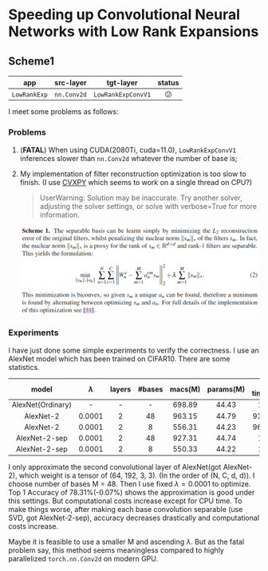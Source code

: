 # Speeding up Convolutional Neural Networks with Low Rank Expansions

## Scheme1

|     app      |  src-layer  |     tgt-layer      |   status   |
|:------------:|:-----------:|:------------------:|:----------:|
| `LowRankExp` | `nn.Conv2d` | `LowRankExpConvV1` | :confused: |

I meet some problems as follows:

### Problems

1. (**FATAL**) When using CUDA(2080Ti, cuda=11.0), `LowRankExpConvV1` inferences slower than `nn.Conv2d` whatever the number of base is; 
2. My implementation of filter reconstruction optimization is too slow to finish. (I use [CVXPY](https://www.cvxpy.org/) which seems to work on a single thread on CPU?)
   > UserWarning: Solution may be inaccurate. Try another solver, adjusting the solver settings, or solve with verbose=True for more information.

   ![filter reconstruction optimization](./scheme1-filter-opt.png)

### Experiments

I have just done some simple experiments to verify the correctness. I use an AlexNet model which has been trained on CIFAR10. There are some statistics.

|       model       | $\lambda$ | layers | #bases | macs(M) | params(M) | CPU time(ms) | CUDA time(ms) | acc@1(%) |
|:-----------------:|:--------:|:------:|:------:|:-------:|:---------:|:------------:|:-------------:|:--------:|
| AlexNet(Ordinary) |    -     |   -    |   -    | 698.89  |   44.43   |     1205     |     1.899     |  78.38   |
|     AlexNet-2     |  0.0001  |   2    |   48   | 963.15  |   44.79   |   938.730    |     5.003     |  78.31   |
|     AlexNet-2     |  0.0001  |   2    |   8    | 556.31  |   44.23   |   964.955    |     2.425     |  72.29   |
|   AlexNet-2-sep   |  0.0001  |   2    |   48   | 927.31  |   44.74   |     1202     |     5.378     |  27.29   |
|   AlexNet-2-sep   |  0.0001  |   2    |   8    | 550.33  |   44.22   |     1279     |     2.264     |   9.68   |

I only approximate the second convolutional layer of AlexNet(got AlexNet-2), which weight is a tensor of (64, 192, 3, 3). (In the order of (N, C, d, d)). I choose number of bases M = 48.
Then I use fixed $\lambda = 0.0001$ to optimize.
Top 1 Accuracy of 78.31%(-0.07%) shows the approximation is good under this settings. But computational costs increase except for CPU time.
To make things worse, after making each base convolution separable (use SVD, got AlexNet-2-sep), accuracy decreases drastically and computational costs increase.

Maybe it is feasible to use a smaller M and ascending $\lambda$. But as the fatal problem say, this method seems meaningless compared to highly parallelized `torch.nn.Conv2d` on modern GPU.


